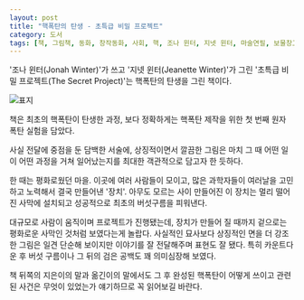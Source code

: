 ```yaml
---
layout: post
title: "핵폭탄의 탄생 - 초특급 비밀 프로젝트"
category: 도서
tags: [책, 그림책, 동화, 창작동화, 사회, 핵, 조나 윈터, 지넷 윈터, 마술연필, 보물창고, 푸른책들, 서평]
---
```


'조나 윈터(Jonah Winter)'가 쓰고
'지넷 윈터(Jeanette Winter)'가 그린
'초특급 비밀 프로젝트(The Secret Project)'는
핵폭탄의 탄생을 그린 책이다.

![표지](https://lh3.googleusercontent.com/Xddtworz13e3wxubzRYF_WPmnnytNOFeQGZQf-vpUru4APPLb2WJfCXX8CnSI36Q0JnSjFwrQii1Cw=s480)

책은 최초의 핵폭탄이 탄생한 과정,
보다 정확하게는 핵폭탄 제작을 위한 첫 번째 원자 폭탄 실험을 담았다.

사실 전달에 중점을 둔 담백한 서술에,
상징적이면서 깔끔한 그림은
마치 그 때 어떤 일이 어떤 과정을 거쳐 일어났는지를
최대한 객관적으로 담고자 한 듯하다.

한 때는 평화로웠던 마을.
이곳에 여러 사람들이 모이고,
많은 과학자들이 여러날을 고민하고 노력해서
결국 만들어낸 '장치'.
아무도 모르는 사이 만들어진 이 장치는
멀리 떨어진 사막에 설치되고
성공적으로 최초의 버섯구름을 피워낸다.

대규모로 사람이 움직이며 프로젝트가 진행됐는데,
장치가 만들어 질 때까지 겉으로는 평화로운 사막인 것처럼 보였다는게 놀랍다.
사실적인 묘사보다 상징적인 면을 더 강조한 그림은
일견 단순해 보이지만 이야기를 잘 전달해주며 표현도 잘 됐다.
특히 카운트다운 후 버섯 구름이나 그 뒤의 검은 공백도 꽤 의미심장해 보였다.

책 뒤쪽의 지은이의 말과 옮긴이의 말에서도
그 후 완성된 핵폭탄이 어떻게 쓰이고 관련된 사건은 무엇이 있었는가 얘기하므로
꼭 읽어보길 바란다.
